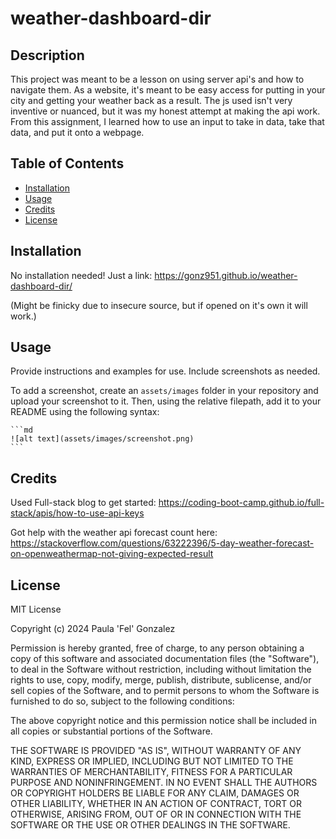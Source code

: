 # weather-dashboard-dir

## Description

This project was meant to be a lesson on using server api's and how to navigate them. As a website, it's meant to be easy access for putting in your city and getting your weather back as a result. The js used isn't very inventive or nuanced, but it was my honest attempt at making the api work. From this assignment, I learned how to use an input to take in data, take that data, and put it onto a webpage. 

## Table of Contents 

- [Installation](#installation)
- [Usage](#usage)
- [Credits](#credits)
- [License](#license)

## Installation

No installation needed! Just a link: https://gonz951.github.io/weather-dashboard-dir/

(Might be finicky due to insecure source, but if opened on it's own it will work.)

## Usage

Provide instructions and examples for use. Include screenshots as needed.

To add a screenshot, create an `assets/images` folder in your repository and upload your screenshot to it. Then, using the relative filepath, add it to your README using the following syntax:

    ```md
    ![alt text](assets/images/screenshot.png)
    ```

## Credits

Used Full-stack blog to get started:
https://coding-boot-camp.github.io/full-stack/apis/how-to-use-api-keys

Got help with the weather api forecast count here:
https://stackoverflow.com/questions/63222396/5-day-weather-forecast-on-openweathermap-not-giving-expected-result

## License

MIT License

Copyright (c) 2024 Paula 'Fel' Gonzalez

Permission is hereby granted, free of charge, to any person obtaining a copy
of this software and associated documentation files (the "Software"), to deal
in the Software without restriction, including without limitation the rights
to use, copy, modify, merge, publish, distribute, sublicense, and/or sell
copies of the Software, and to permit persons to whom the Software is
furnished to do so, subject to the following conditions:

The above copyright notice and this permission notice shall be included in all
copies or substantial portions of the Software.

THE SOFTWARE IS PROVIDED "AS IS", WITHOUT WARRANTY OF ANY KIND, EXPRESS OR
IMPLIED, INCLUDING BUT NOT LIMITED TO THE WARRANTIES OF MERCHANTABILITY,
FITNESS FOR A PARTICULAR PURPOSE AND NONINFRINGEMENT. IN NO EVENT SHALL THE
AUTHORS OR COPYRIGHT HOLDERS BE LIABLE FOR ANY CLAIM, DAMAGES OR OTHER
LIABILITY, WHETHER IN AN ACTION OF CONTRACT, TORT OR OTHERWISE, ARISING FROM,
OUT OF OR IN CONNECTION WITH THE SOFTWARE OR THE USE OR OTHER DEALINGS IN THE
SOFTWARE.
